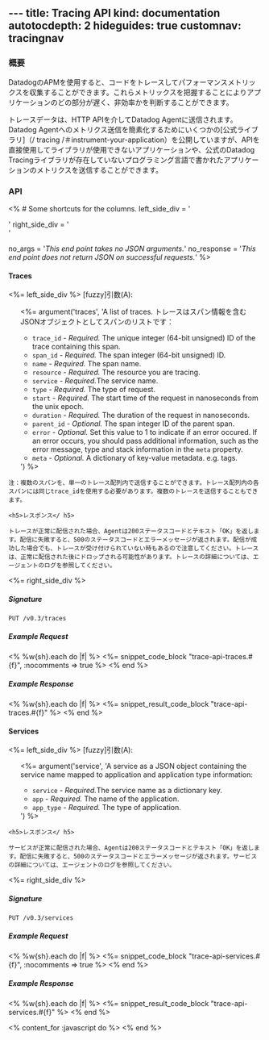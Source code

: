 --- title: Tracing API kind: documentation autotocdepth: 2 hideguides: true
customnav: tracingnav
---

### 概要

DatadogのAPMを使用すると、コードをトレースしてパフォーマンスメトリックスを収集することができます。これらメトリックスを把握することによりアプリケーションのどの部分が遅く、非効率かを判断することができます。

トレースデータは、HTTP APIを介してDatadog Agentに送信されます。Datadog Agentへのメトリクス送信を簡素化するためにいくつかの[公式ライブラリ]（/ tracing /＃instrument-your-application）を公開していますが、APIを直接使用してライブラリが使用できないアプリケーションや、公式のDatadog Tracingライブラリが存在していないプログラミング言語で書かれたアプリケーションのメトリクスを送信することができます。

### API

<%  # Some shortcuts for the columns.  left_side_div = '<div class="col-xs-12 col-md-6 api-left tracing-api">'  right_side_div = '<div class="col-xs-12 col-md-6 api-right tracing-api">'

  no_args = '<em>This end point takes no JSON arguments.</em>'  no_response = '<em>This end point does not return JSON on successful requests.</em>' %>

<!--div class="btn-toolbar">
  <div class="btn-group language-links btn-group-sm">
    <div lang="console" class="active lang-btn btn btn-default gradient">Shell</div>
    <div lang="python" class="lang-btn btn btn-default gradient">Python</div>
    <div lang="ruby" class="lang-btn btn btn-default gradient">Ruby</div>
    <div lang="golang" class="lang-btn btn btn-default gradient">Go</div>
  </div>
</div-->
<h4 id="traces" class="tracing-api">Traces</h4>
<div class="row">
  <%= left_side_div %>
    [fuzzy]引数(A):
    <ul class="arguments">
      <%= argument('traces', 'A list of traces. トレースはスパン情報を含むJSONオブジェクトとしてスパンのリストです：
        <ul>
          <li><code>trace_id</code> - <em>Required.</em> The unique integer (64-bit unsigned) ID of the trace containing this span.</li>
          <li><code>span_id</code> - <em>Required.</em> The span integer (64-bit unsigned) ID.</li>
          <li><code>name</code> - <em>Required.</em> The span name.</li>
          <li><code>resource</code> - <em>Required.</em> The resource you are tracing.</li>
          <li><code>service</code> - <em>Required.</em>The service name.</li>
          <li><code>type</code> - <em>Required.</em> The type of request.</li>
          <li><code>start</code> - <em>Required.</em> The start time of the request in nanoseconds from the unix epoch.</li>
          <li><code>duration</code> - <em>Required.</em> The duration of the request in nanoseconds.</li>
          <li><code>parent_id</code> - <em>Optional.</em> The span integer ID of the parent span.</li>
          <li><code>error</code> - <em>Optional.</em> Set this value to 1 to indicate if an error occured. If an error occurs, you should pass additional information, such as the error message, type and stack information in the <code>meta</code> property.</li>
          <li><code>meta</code> - <em>Optional.</em> A dictionary of key-value metadata. e.g. tags.</li>
        </ul>
      ') %>
    </ul>

    注：複数のスパンを、単一のトレース配列内で送信することができます。トレース配列内の各スパンには同じtrace_idを使用する必要があります。複数のトレースを送信することもできます。

    <h5>レスポンス</ h5>

    トレースが正常に配信された場合、Agentは200ステータスコードとテキスト「OK」を返します。配信に失敗すると、500のステータスコードとエラーメッセージが返されます。配信が成功した場合でも、トレースが受け付けられていない時もあるので注意してください。トレースは、正常に配信された後にドロップされる可能性があります。トレースの詳細については、エージェントのログを参照してください。

  </div>
  <%= right_side_div %>  <h5>Signature</h5>  <code>PUT /v0.3/traces</code>

<h5>Example Request</h5>
<% %w{sh}.each do |f| %>
  <%= snippet_code_block "trace-api-traces.#{f}", :nocomments => true %>
<% end %>

<h5>Example Response</h5>
<% %w{sh}.each do |f| %>
  <%= snippet_result_code_block "trace-api-traces.#{f}" %>
<% end %>
  </div> </div>

<h4 id="services" class="tracing-api">Services</h4>
<div class="row">
  <%= left_side_div %>
    [fuzzy]引数(A):
    <ul class="arguments">
      <%= argument('service', 'A service as a JSON object containing the service name mapped to application and application type information:
        <ul>
          <li><code>service</code> - <em>Required.</em>The service name as a dictionary key.</li>
          <li><code>app</code> - <em>Required.</em> The name of the application.</li>
          <li><code>app_type</code> - <em>Required.</em> The type of application.</li>
        </ul>
      ') %>
    </ul>

    <h5>レスポンス</ h5>

    サービスが正常に配信された場合、Agentは200ステータスコードとテキスト「OK」を返します。配信に失敗すると、500のステータスコードとエラーメッセージが返されます。サービスの詳細については、エージェントのログを参照してください。

  </div>
  <%= right_side_div %>  <h5>Signature</h5>  <code>PUT /v0.3/services</code>

<h5>Example Request</h5>
<% %w{sh}.each do |f| %>
  <%= snippet_code_block "trace-api-services.#{f}", :nocomments => true %>
<% end %>

<h5>Example Response</h5>
<% %w{sh}.each do |f| %>
  <%= snippet_result_code_block "trace-api-services.#{f}" %>
<% end %>
  </div> </div>

<% content_for :javascript do %>  <script type="text/javascript">  $(DD_docs.apiPage);

  </script> <% end %>
